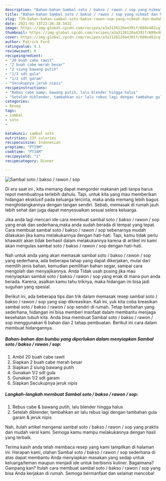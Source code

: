 ```yaml
---
description: "Bahan-bahan Sambal soto / bakso / rawon / sop yang nikmat dan Mudah Dibuat"
title: "Bahan-bahan Sambal soto / bakso / rawon / sop yang nikmat dan Mudah Dibuat"
slug: 739-bahan-bahan-sambal-soto-bakso-rawon-sop-yang-nikmat-dan-mudah-dibuat
date: 2021-01-13T22:26:38.543Z
image: https://img-global.cpcdn.com/recipes/a3a3126120a4391f/680x482cq70/sambal-soto-bakso-rawon-sop-foto-resep-utama.jpg
thumbnail: https://img-global.cpcdn.com/recipes/a3a3126120a4391f/680x482cq70/sambal-soto-bakso-rawon-sop-foto-resep-utama.jpg
cover: https://img-global.cpcdn.com/recipes/a3a3126120a4391f/680x482cq70/sambal-soto-bakso-rawon-sop-foto-resep-utama.jpg
author: Patrick Ford
ratingvalue: 4.1
reviewcount: 6
recipeingredient:
- "20 buah cabe rawit"
- "2 buah cabe merah besar"
- "2 siung bawang putih"
- "1/2 sdt gula"
- "1/2 sdt garam"
- "Secukupnya jeruk nipis"
recipeinstructions:
- "Rebus cabe &amp; bawang putih, lalu blender hingga halus"
- "Setelah diblender, tambahkan air lalu rebus lagi dengan tambahan gula garam &amp; jeruk nipis"
categories:
- Resep
tags:
- sambal
- soto
- 

katakunci: sambal soto  
nutrition: 237 calories
recipecuisine: Indonesian
preptime: "PT19M"
cooktime: "PT34M"
recipeyield: "1"
recipecategory: Dinner

---
```



![Sambal soto / bakso / rawon / sop](https://img-global.cpcdn.com/recipes/a3a3126120a4391f/680x482cq70/sambal-soto-bakso-rawon-sop-foto-resep-utama.jpg)

Di era  saat ini , kita memang dapat mengorder makanan jadi tanpa harus repot membuatnya terlebih dahulu. Tapi, untuk kita yang mau memberikan hidangan eksklusif pada keluarga tercinta, maka anda memang lebih bagus menghidangkannya dengan tangan sendiri. Sebab, memasak di rumah jauh lebih sehat dan juga dapat menyesuaikan sesuai selera keluarga.

Jika anda lagi mencari ide cara membuat sambal soto / bakso / rawon / sop yang enak dan sederhana,maka anda sudah berada di tempat yang tepat. Cara membuat sambal soto / bakso / rawon / sop  sebenarnya mudah dilakukan jika kamu melakukannya dengan hati-hati. Tapi, kamu tidak perlu khawatir akan tidak berhasil dalam melakukannya 
karena di artikel ini kami akan mengulas sambal soto / bakso / rawon / sop dengan hati-hati.  



Nah untuk anda yang akan memasak sambal soto / bakso / rawon / sop yang sederhana, ada beberapa tahap yang dapat dikerjakan, mulai dari memilih jenis bahan, kemudian pemilihan bahan segar, sampai cara mengolah dan menyajikannya. Anda Tidak usah pusing jika mau menyiapkan sambal soto / bakso / rawon / sop yang enak di mana pun anda berada. Karena, asalkan kamu  tahu triknya, maka hidangan ini bisa jadi suguhan yang spesial.

Berikut ini, ada beberapa tips dan trik dalam memasak resep sambal soto / bakso / rawon / sop yang siap dikreasikan. Kali ini, yuk kita coba kreasikan sambal soto / bakso / rawon / sop sendiri di rumah. Tetap berbahan yang sederhana, hidangan ini bisa memberi manfaat dalam membantu menjaga kesehatan tubuh kita. Anda bisa membuat Sambal soto / bakso / rawon / sop menggunakan 6 bahan dan 2 tahap pembuatan. Berikut ini cara dalam membuat hidangannya.

<!--inarticleads1-->

##### Bahan-bahan dan bumbu yang diperlukan dalam menyiapkan Sambal soto / bakso / rawon / sop:

1. Ambil 20 buah cabe rawit
1. Siapkan 2 buah cabe merah besar
1. Siapkan 2 siung bawang putih
1. Gunakan 1/2 sdt gula
1. Gunakan 1/2 sdt garam
1. Siapkan Secukupnya jeruk nipis




<!--inarticleads2-->

##### Langkah-langkah membuat Sambal soto / bakso / rawon / sop:

1. Rebus cabe &amp; bawang putih, lalu blender hingga halus
1. Setelah diblender, tambahkan air lalu rebus lagi dengan tambahan gula garam &amp; jeruk nipis




Nah, itulah artikel mengenai  sambal soto / bakso / rawon / sop  yang praktis dan mudah versi kami. Semoga kamu mampu melakukannya dengan hasil yang terbaik. 

Terima kasih anda telah membaca resep yang kami tampilkan di halaman ini. Harapan kami, olahan  Sambal soto / bakso / rawon / sop sederhana di atas dapat membantu Anda menyiapkan masakan yang sedap untuk keluarga/teman maupun menjadi ide untuk berbisnis kuliner. Bagaimana? Gampang kan? Itulah cara membuat sambal soto / bakso / rawon / sop yang bisa Anda kerjakan di rumah. Semoga bermanfaat dan selamat mencoba!


